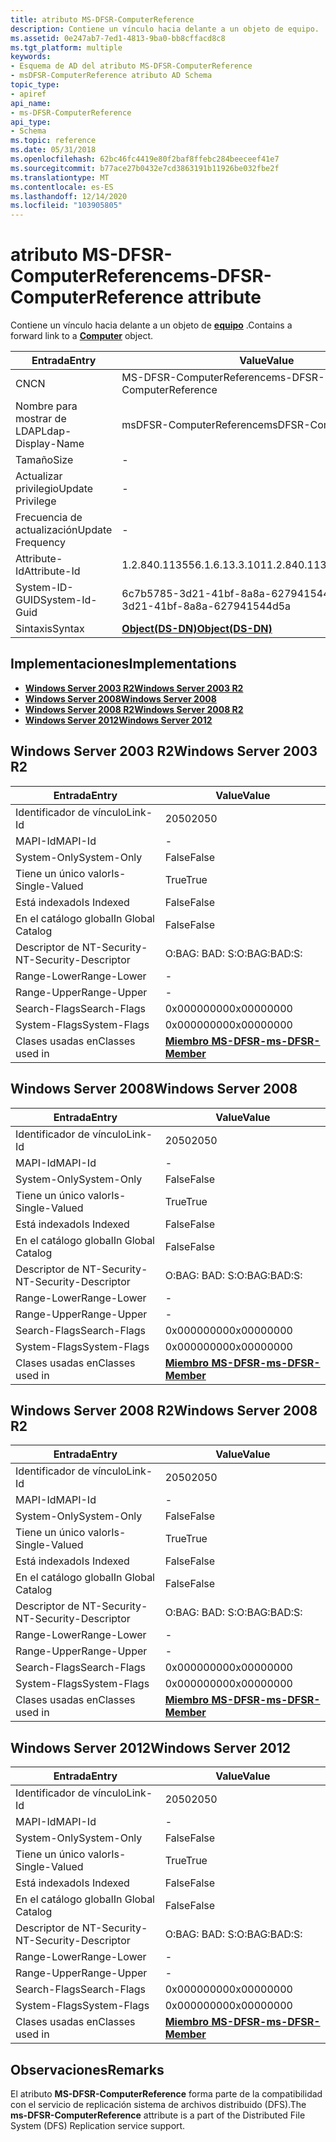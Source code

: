 ```yaml
---
title: atributo MS-DFSR-ComputerReference
description: Contiene un vínculo hacia delante a un objeto de equipo.
ms.assetid: 0e247ab7-7ed1-4813-9ba0-bb8cffacd8c8
ms.tgt_platform: multiple
keywords:
- Esquema de AD del atributo MS-DFSR-ComputerReference
- msDFSR-ComputerReference atributo AD Schema
topic_type:
- apiref
api_name:
- ms-DFSR-ComputerReference
api_type:
- Schema
ms.topic: reference
ms.date: 05/31/2018
ms.openlocfilehash: 62bc46fc4419e80f2baf8ffebc284beeceef41e7
ms.sourcegitcommit: b77ace27b0432e7cd3863191b11926be032fbe2f
ms.translationtype: MT
ms.contentlocale: es-ES
ms.lasthandoff: 12/14/2020
ms.locfileid: "103905805"
---
```

# <a name="ms-dfsr-computerreference-attribute"></a><span data-ttu-id="3609b-105">atributo MS-DFSR-ComputerReference</span><span class="sxs-lookup"><span data-stu-id="3609b-105">ms-DFSR-ComputerReference attribute</span></span>

<span data-ttu-id="3609b-106">Contiene un vínculo hacia delante a un objeto de [**equipo**](c-computer.md) .</span><span class="sxs-lookup"><span data-stu-id="3609b-106">Contains a forward link to a [**Computer**](c-computer.md) object.</span></span>



| <span data-ttu-id="3609b-107">Entrada</span><span class="sxs-lookup"><span data-stu-id="3609b-107">Entry</span></span> | <span data-ttu-id="3609b-108">Value</span><span class="sxs-lookup"><span data-stu-id="3609b-108">Value</span></span> |
|-------------------|-----------------------------------------|
| <span data-ttu-id="3609b-109">CN</span><span class="sxs-lookup"><span data-stu-id="3609b-109">CN</span></span>                | <span data-ttu-id="3609b-110">MS-DFSR-ComputerReference</span><span class="sxs-lookup"><span data-stu-id="3609b-110">ms-DFSR-ComputerReference</span></span>               |
| <span data-ttu-id="3609b-111">Nombre para mostrar de LDAP</span><span class="sxs-lookup"><span data-stu-id="3609b-111">Ldap-Display-Name</span></span> | <span data-ttu-id="3609b-112">msDFSR-ComputerReference</span><span class="sxs-lookup"><span data-stu-id="3609b-112">msDFSR-ComputerReference</span></span>                |
| <span data-ttu-id="3609b-113">Tamaño</span><span class="sxs-lookup"><span data-stu-id="3609b-113">Size</span></span>              | \-                                      |
| <span data-ttu-id="3609b-114">Actualizar privilegio</span><span class="sxs-lookup"><span data-stu-id="3609b-114">Update Privilege</span></span>  | \-                                      |
| <span data-ttu-id="3609b-115">Frecuencia de actualización</span><span class="sxs-lookup"><span data-stu-id="3609b-115">Update Frequency</span></span>  | \-                                      |
| <span data-ttu-id="3609b-116">Attribute-Id</span><span class="sxs-lookup"><span data-stu-id="3609b-116">Attribute-Id</span></span>      | <span data-ttu-id="3609b-117">1.2.840.113556.1.6.13.3.101</span><span class="sxs-lookup"><span data-stu-id="3609b-117">1.2.840.113556.1.6.13.3.101</span></span>             |
| <span data-ttu-id="3609b-118">System-ID-GUID</span><span class="sxs-lookup"><span data-stu-id="3609b-118">System-Id-Guid</span></span>    | <span data-ttu-id="3609b-119">6c7b5785-3d21-41bf-8a8a-627941544d5a</span><span class="sxs-lookup"><span data-stu-id="3609b-119">6c7b5785-3d21-41bf-8a8a-627941544d5a</span></span>    |
| <span data-ttu-id="3609b-120">Sintaxis</span><span class="sxs-lookup"><span data-stu-id="3609b-120">Syntax</span></span>            | [<span data-ttu-id="3609b-121">**Object(DS-DN)**</span><span class="sxs-lookup"><span data-stu-id="3609b-121">**Object(DS-DN)**</span></span>](s-object-ds-dn.md) |



## <a name="implementations"></a><span data-ttu-id="3609b-122">Implementaciones</span><span class="sxs-lookup"><span data-stu-id="3609b-122">Implementations</span></span>

-   [<span data-ttu-id="3609b-123">**Windows Server 2003 R2**</span><span class="sxs-lookup"><span data-stu-id="3609b-123">**Windows Server 2003 R2**</span></span>](#windows-server-2003-r2)
-   [<span data-ttu-id="3609b-124">**Windows Server 2008**</span><span class="sxs-lookup"><span data-stu-id="3609b-124">**Windows Server 2008**</span></span>](#windows-server-2008)
-   [<span data-ttu-id="3609b-125">**Windows Server 2008 R2**</span><span class="sxs-lookup"><span data-stu-id="3609b-125">**Windows Server 2008 R2**</span></span>](#windows-server-2008-r2)
-   [<span data-ttu-id="3609b-126">**Windows Server 2012**</span><span class="sxs-lookup"><span data-stu-id="3609b-126">**Windows Server 2012**</span></span>](#windows-server-2012)

## <a name="windows-server-2003-r2"></a><span data-ttu-id="3609b-127">Windows Server 2003 R2</span><span class="sxs-lookup"><span data-stu-id="3609b-127">Windows Server 2003 R2</span></span>



| <span data-ttu-id="3609b-128">Entrada</span><span class="sxs-lookup"><span data-stu-id="3609b-128">Entry</span></span> | <span data-ttu-id="3609b-129">Value</span><span class="sxs-lookup"><span data-stu-id="3609b-129">Value</span></span> |
|------------------------|------------------------------------------------------|
| <span data-ttu-id="3609b-130">Identificador de vínculo</span><span class="sxs-lookup"><span data-stu-id="3609b-130">Link-Id</span></span>                | <span data-ttu-id="3609b-131">2050</span><span class="sxs-lookup"><span data-stu-id="3609b-131">2050</span></span>                                                 |
| <span data-ttu-id="3609b-132">MAPI-Id</span><span class="sxs-lookup"><span data-stu-id="3609b-132">MAPI-Id</span></span>                | \-                                                   |
| <span data-ttu-id="3609b-133">System-Only</span><span class="sxs-lookup"><span data-stu-id="3609b-133">System-Only</span></span>            | <span data-ttu-id="3609b-134">False</span><span class="sxs-lookup"><span data-stu-id="3609b-134">False</span></span>                                                |
| <span data-ttu-id="3609b-135">Tiene un único valor</span><span class="sxs-lookup"><span data-stu-id="3609b-135">Is-Single-Valued</span></span>       | <span data-ttu-id="3609b-136">True</span><span class="sxs-lookup"><span data-stu-id="3609b-136">True</span></span>                                                 |
| <span data-ttu-id="3609b-137">Está indexado</span><span class="sxs-lookup"><span data-stu-id="3609b-137">Is Indexed</span></span>             | <span data-ttu-id="3609b-138">False</span><span class="sxs-lookup"><span data-stu-id="3609b-138">False</span></span>                                                |
| <span data-ttu-id="3609b-139">En el catálogo global</span><span class="sxs-lookup"><span data-stu-id="3609b-139">In Global Catalog</span></span>      | <span data-ttu-id="3609b-140">False</span><span class="sxs-lookup"><span data-stu-id="3609b-140">False</span></span>                                                |
| <span data-ttu-id="3609b-141">Descriptor de NT-Security-</span><span class="sxs-lookup"><span data-stu-id="3609b-141">NT-Security-Descriptor</span></span> | <span data-ttu-id="3609b-142">O:BAG: BAD: S:</span><span class="sxs-lookup"><span data-stu-id="3609b-142">O:BAG:BAD:S:</span></span>                                         |
| <span data-ttu-id="3609b-143">Range-Lower</span><span class="sxs-lookup"><span data-stu-id="3609b-143">Range-Lower</span></span>            | \-                                                   |
| <span data-ttu-id="3609b-144">Range-Upper</span><span class="sxs-lookup"><span data-stu-id="3609b-144">Range-Upper</span></span>            | \-                                                   |
| <span data-ttu-id="3609b-145">Search-Flags</span><span class="sxs-lookup"><span data-stu-id="3609b-145">Search-Flags</span></span>           | <span data-ttu-id="3609b-146">0x00000000</span><span class="sxs-lookup"><span data-stu-id="3609b-146">0x00000000</span></span>                                           |
| <span data-ttu-id="3609b-147">System-Flags</span><span class="sxs-lookup"><span data-stu-id="3609b-147">System-Flags</span></span>           | <span data-ttu-id="3609b-148">0x00000000</span><span class="sxs-lookup"><span data-stu-id="3609b-148">0x00000000</span></span>                                           |
| <span data-ttu-id="3609b-149">Clases usadas en</span><span class="sxs-lookup"><span data-stu-id="3609b-149">Classes used in</span></span>        | [<span data-ttu-id="3609b-150">**Miembro MS-DFSR-**</span><span class="sxs-lookup"><span data-stu-id="3609b-150">**ms-DFSR-Member**</span></span>](c-msdfsr-member.md)<br/> |



## <a name="windows-server-2008"></a><span data-ttu-id="3609b-151">Windows Server 2008</span><span class="sxs-lookup"><span data-stu-id="3609b-151">Windows Server 2008</span></span>



| <span data-ttu-id="3609b-152">Entrada</span><span class="sxs-lookup"><span data-stu-id="3609b-152">Entry</span></span> | <span data-ttu-id="3609b-153">Value</span><span class="sxs-lookup"><span data-stu-id="3609b-153">Value</span></span> |
|------------------------|------------------------------------------------------|
| <span data-ttu-id="3609b-154">Identificador de vínculo</span><span class="sxs-lookup"><span data-stu-id="3609b-154">Link-Id</span></span>                | <span data-ttu-id="3609b-155">2050</span><span class="sxs-lookup"><span data-stu-id="3609b-155">2050</span></span>                                                 |
| <span data-ttu-id="3609b-156">MAPI-Id</span><span class="sxs-lookup"><span data-stu-id="3609b-156">MAPI-Id</span></span>                | \-                                                   |
| <span data-ttu-id="3609b-157">System-Only</span><span class="sxs-lookup"><span data-stu-id="3609b-157">System-Only</span></span>            | <span data-ttu-id="3609b-158">False</span><span class="sxs-lookup"><span data-stu-id="3609b-158">False</span></span>                                                |
| <span data-ttu-id="3609b-159">Tiene un único valor</span><span class="sxs-lookup"><span data-stu-id="3609b-159">Is-Single-Valued</span></span>       | <span data-ttu-id="3609b-160">True</span><span class="sxs-lookup"><span data-stu-id="3609b-160">True</span></span>                                                 |
| <span data-ttu-id="3609b-161">Está indexado</span><span class="sxs-lookup"><span data-stu-id="3609b-161">Is Indexed</span></span>             | <span data-ttu-id="3609b-162">False</span><span class="sxs-lookup"><span data-stu-id="3609b-162">False</span></span>                                                |
| <span data-ttu-id="3609b-163">En el catálogo global</span><span class="sxs-lookup"><span data-stu-id="3609b-163">In Global Catalog</span></span>      | <span data-ttu-id="3609b-164">False</span><span class="sxs-lookup"><span data-stu-id="3609b-164">False</span></span>                                                |
| <span data-ttu-id="3609b-165">Descriptor de NT-Security-</span><span class="sxs-lookup"><span data-stu-id="3609b-165">NT-Security-Descriptor</span></span> | <span data-ttu-id="3609b-166">O:BAG: BAD: S:</span><span class="sxs-lookup"><span data-stu-id="3609b-166">O:BAG:BAD:S:</span></span>                                         |
| <span data-ttu-id="3609b-167">Range-Lower</span><span class="sxs-lookup"><span data-stu-id="3609b-167">Range-Lower</span></span>            | \-                                                   |
| <span data-ttu-id="3609b-168">Range-Upper</span><span class="sxs-lookup"><span data-stu-id="3609b-168">Range-Upper</span></span>            | \-                                                   |
| <span data-ttu-id="3609b-169">Search-Flags</span><span class="sxs-lookup"><span data-stu-id="3609b-169">Search-Flags</span></span>           | <span data-ttu-id="3609b-170">0x00000000</span><span class="sxs-lookup"><span data-stu-id="3609b-170">0x00000000</span></span>                                           |
| <span data-ttu-id="3609b-171">System-Flags</span><span class="sxs-lookup"><span data-stu-id="3609b-171">System-Flags</span></span>           | <span data-ttu-id="3609b-172">0x00000000</span><span class="sxs-lookup"><span data-stu-id="3609b-172">0x00000000</span></span>                                           |
| <span data-ttu-id="3609b-173">Clases usadas en</span><span class="sxs-lookup"><span data-stu-id="3609b-173">Classes used in</span></span>        | [<span data-ttu-id="3609b-174">**Miembro MS-DFSR-**</span><span class="sxs-lookup"><span data-stu-id="3609b-174">**ms-DFSR-Member**</span></span>](c-msdfsr-member.md)<br/> |



## <a name="windows-server-2008-r2"></a><span data-ttu-id="3609b-175">Windows Server 2008 R2</span><span class="sxs-lookup"><span data-stu-id="3609b-175">Windows Server 2008 R2</span></span>



| <span data-ttu-id="3609b-176">Entrada</span><span class="sxs-lookup"><span data-stu-id="3609b-176">Entry</span></span> | <span data-ttu-id="3609b-177">Value</span><span class="sxs-lookup"><span data-stu-id="3609b-177">Value</span></span> |
|------------------------|------------------------------------------------------|
| <span data-ttu-id="3609b-178">Identificador de vínculo</span><span class="sxs-lookup"><span data-stu-id="3609b-178">Link-Id</span></span>                | <span data-ttu-id="3609b-179">2050</span><span class="sxs-lookup"><span data-stu-id="3609b-179">2050</span></span>                                                 |
| <span data-ttu-id="3609b-180">MAPI-Id</span><span class="sxs-lookup"><span data-stu-id="3609b-180">MAPI-Id</span></span>                | \-                                                   |
| <span data-ttu-id="3609b-181">System-Only</span><span class="sxs-lookup"><span data-stu-id="3609b-181">System-Only</span></span>            | <span data-ttu-id="3609b-182">False</span><span class="sxs-lookup"><span data-stu-id="3609b-182">False</span></span>                                                |
| <span data-ttu-id="3609b-183">Tiene un único valor</span><span class="sxs-lookup"><span data-stu-id="3609b-183">Is-Single-Valued</span></span>       | <span data-ttu-id="3609b-184">True</span><span class="sxs-lookup"><span data-stu-id="3609b-184">True</span></span>                                                 |
| <span data-ttu-id="3609b-185">Está indexado</span><span class="sxs-lookup"><span data-stu-id="3609b-185">Is Indexed</span></span>             | <span data-ttu-id="3609b-186">False</span><span class="sxs-lookup"><span data-stu-id="3609b-186">False</span></span>                                                |
| <span data-ttu-id="3609b-187">En el catálogo global</span><span class="sxs-lookup"><span data-stu-id="3609b-187">In Global Catalog</span></span>      | <span data-ttu-id="3609b-188">False</span><span class="sxs-lookup"><span data-stu-id="3609b-188">False</span></span>                                                |
| <span data-ttu-id="3609b-189">Descriptor de NT-Security-</span><span class="sxs-lookup"><span data-stu-id="3609b-189">NT-Security-Descriptor</span></span> | <span data-ttu-id="3609b-190">O:BAG: BAD: S:</span><span class="sxs-lookup"><span data-stu-id="3609b-190">O:BAG:BAD:S:</span></span>                                         |
| <span data-ttu-id="3609b-191">Range-Lower</span><span class="sxs-lookup"><span data-stu-id="3609b-191">Range-Lower</span></span>            | \-                                                   |
| <span data-ttu-id="3609b-192">Range-Upper</span><span class="sxs-lookup"><span data-stu-id="3609b-192">Range-Upper</span></span>            | \-                                                   |
| <span data-ttu-id="3609b-193">Search-Flags</span><span class="sxs-lookup"><span data-stu-id="3609b-193">Search-Flags</span></span>           | <span data-ttu-id="3609b-194">0x00000000</span><span class="sxs-lookup"><span data-stu-id="3609b-194">0x00000000</span></span>                                           |
| <span data-ttu-id="3609b-195">System-Flags</span><span class="sxs-lookup"><span data-stu-id="3609b-195">System-Flags</span></span>           | <span data-ttu-id="3609b-196">0x00000000</span><span class="sxs-lookup"><span data-stu-id="3609b-196">0x00000000</span></span>                                           |
| <span data-ttu-id="3609b-197">Clases usadas en</span><span class="sxs-lookup"><span data-stu-id="3609b-197">Classes used in</span></span>        | [<span data-ttu-id="3609b-198">**Miembro MS-DFSR-**</span><span class="sxs-lookup"><span data-stu-id="3609b-198">**ms-DFSR-Member**</span></span>](c-msdfsr-member.md)<br/> |



## <a name="windows-server-2012"></a><span data-ttu-id="3609b-199">Windows Server 2012</span><span class="sxs-lookup"><span data-stu-id="3609b-199">Windows Server 2012</span></span>



| <span data-ttu-id="3609b-200">Entrada</span><span class="sxs-lookup"><span data-stu-id="3609b-200">Entry</span></span> | <span data-ttu-id="3609b-201">Value</span><span class="sxs-lookup"><span data-stu-id="3609b-201">Value</span></span> |
|------------------------|------------------------------------------------------|
| <span data-ttu-id="3609b-202">Identificador de vínculo</span><span class="sxs-lookup"><span data-stu-id="3609b-202">Link-Id</span></span>                | <span data-ttu-id="3609b-203">2050</span><span class="sxs-lookup"><span data-stu-id="3609b-203">2050</span></span>                                                 |
| <span data-ttu-id="3609b-204">MAPI-Id</span><span class="sxs-lookup"><span data-stu-id="3609b-204">MAPI-Id</span></span>                | \-                                                   |
| <span data-ttu-id="3609b-205">System-Only</span><span class="sxs-lookup"><span data-stu-id="3609b-205">System-Only</span></span>            | <span data-ttu-id="3609b-206">False</span><span class="sxs-lookup"><span data-stu-id="3609b-206">False</span></span>                                                |
| <span data-ttu-id="3609b-207">Tiene un único valor</span><span class="sxs-lookup"><span data-stu-id="3609b-207">Is-Single-Valued</span></span>       | <span data-ttu-id="3609b-208">True</span><span class="sxs-lookup"><span data-stu-id="3609b-208">True</span></span>                                                 |
| <span data-ttu-id="3609b-209">Está indexado</span><span class="sxs-lookup"><span data-stu-id="3609b-209">Is Indexed</span></span>             | <span data-ttu-id="3609b-210">False</span><span class="sxs-lookup"><span data-stu-id="3609b-210">False</span></span>                                                |
| <span data-ttu-id="3609b-211">En el catálogo global</span><span class="sxs-lookup"><span data-stu-id="3609b-211">In Global Catalog</span></span>      | <span data-ttu-id="3609b-212">False</span><span class="sxs-lookup"><span data-stu-id="3609b-212">False</span></span>                                                |
| <span data-ttu-id="3609b-213">Descriptor de NT-Security-</span><span class="sxs-lookup"><span data-stu-id="3609b-213">NT-Security-Descriptor</span></span> | <span data-ttu-id="3609b-214">O:BAG: BAD: S:</span><span class="sxs-lookup"><span data-stu-id="3609b-214">O:BAG:BAD:S:</span></span>                                         |
| <span data-ttu-id="3609b-215">Range-Lower</span><span class="sxs-lookup"><span data-stu-id="3609b-215">Range-Lower</span></span>            | \-                                                   |
| <span data-ttu-id="3609b-216">Range-Upper</span><span class="sxs-lookup"><span data-stu-id="3609b-216">Range-Upper</span></span>            | \-                                                   |
| <span data-ttu-id="3609b-217">Search-Flags</span><span class="sxs-lookup"><span data-stu-id="3609b-217">Search-Flags</span></span>           | <span data-ttu-id="3609b-218">0x00000000</span><span class="sxs-lookup"><span data-stu-id="3609b-218">0x00000000</span></span>                                           |
| <span data-ttu-id="3609b-219">System-Flags</span><span class="sxs-lookup"><span data-stu-id="3609b-219">System-Flags</span></span>           | <span data-ttu-id="3609b-220">0x00000000</span><span class="sxs-lookup"><span data-stu-id="3609b-220">0x00000000</span></span>                                           |
| <span data-ttu-id="3609b-221">Clases usadas en</span><span class="sxs-lookup"><span data-stu-id="3609b-221">Classes used in</span></span>        | [<span data-ttu-id="3609b-222">**Miembro MS-DFSR-**</span><span class="sxs-lookup"><span data-stu-id="3609b-222">**ms-DFSR-Member**</span></span>](c-msdfsr-member.md)<br/> |



## <a name="remarks"></a><span data-ttu-id="3609b-223">Observaciones</span><span class="sxs-lookup"><span data-stu-id="3609b-223">Remarks</span></span>

<span data-ttu-id="3609b-224">El atributo **MS-DFSR-ComputerReference** forma parte de la compatibilidad con el servicio de replicación sistema de archivos distribuido (DFS).</span><span class="sxs-lookup"><span data-stu-id="3609b-224">The **ms-DFSR-ComputerReference** attribute is a part of the Distributed File System (DFS) Replication service support.</span></span>

 

 





